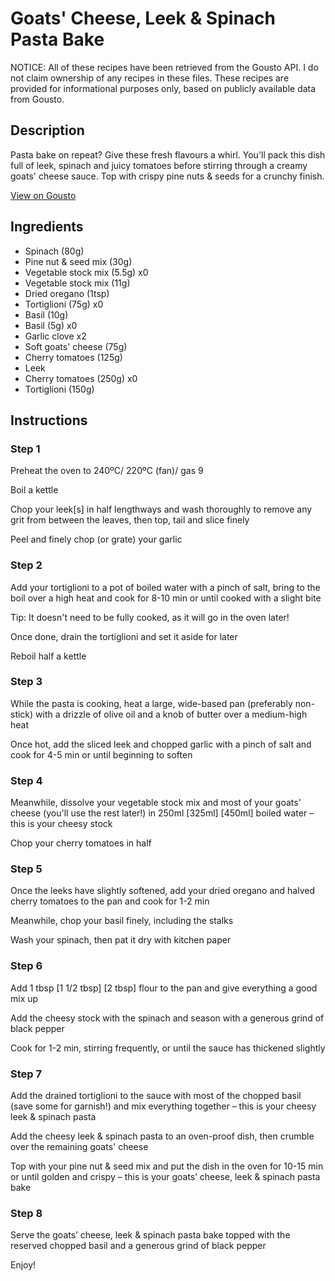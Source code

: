 # Goats' Cheese, Leek & Spinach Pasta Bake

NOTICE: All of these recipes have been retrieved from the Gousto API. I do not claim ownership of any recipes in these files. These recipes are provided for informational purposes only, based on publicly available data from Gousto.

## Description

Pasta bake on repeat? Give these fresh flavours a whirl. You'll pack this dish full of leek, spinach and juicy tomatoes before stirring through a creamy goats' cheese sauce. Top with crispy pine nuts & seeds for a crunchy finish. 

[View on Gousto](https://www.gousto.co.uk/recipes/cookbook/goats-cheese-leek-spinach-pasta-bake)

## Ingredients

- Spinach (80g)
- Pine nut & seed mix (30g)
- Vegetable stock mix (5.5g) x0
- Vegetable stock mix (11g)
- Dried oregano (1tsp)
- Tortiglioni (75g) x0
- Basil (10g)
- Basil (5g) x0
- Garlic clove x2
- Soft goats' cheese (75g)
- Cherry tomatoes (125g)
- Leek
- Cherry tomatoes (250g) x0
- Tortiglioni (150g)

## Instructions


### Step 1

Preheat the oven to 240ºC/ 220ºC (fan)/ gas 9

Boil a kettle

Chop your leek[s]<span class="text-danger"> </span>in half lengthways and wash thoroughly to remove any grit from between the leaves, then top, tail and slice finely

Peel and finely chop (or grate) your garlic


### Step 2

Add your tortiglioni to a pot of boiled water with a pinch of salt, bring to the boil over a high heat and cook for 8-10 min or until cooked with a slight bite

Tip: It doesn't need to be fully cooked, as it will go in the oven later!

Once done, drain the tortiglioni and set it aside for later

Reboil half a kettle


### Step 3

While the pasta is cooking, heat a large, wide-based pan (preferably non-stick) with a drizzle of olive oil and a knob of butter over a medium-high heat

Once hot, add the sliced leek and chopped garlic with a pinch of salt and cook for 4-5 min or until beginning to soften


### Step 4

Meanwhile, dissolve your vegetable stock mix and most of your goats' cheese (you'll use the rest later!) in 250ml <span class="text-purple">[325ml]</span> <span class="text-danger">[450ml] </span>boiled water – this is your cheesy stock

Chop your cherry tomatoes in half


### Step 5

Once the leeks have slightly softened, add your dried oregano and halved cherry tomatoes to the pan and cook for 1-2 min

Meanwhile, chop your basil finely, including the stalks

Wash your spinach, then pat it dry with kitchen paper


### Step 6

Add 1 tbsp <span class="text-purple">[1 1/2 tbsp]</span> <span class="text-danger">[2 tbsp]</span> flour to the pan and give everything a good mix up

Add the cheesy stock with the spinach and season with a generous grind of black pepper

Cook for 1-2 min, stirring frequently, or until the sauce has thickened slightly


### Step 7

Add the drained tortiglioni to the sauce with most of the chopped basil (save some for garnish!) and mix everything together – this is your cheesy leek & spinach pasta

Add the cheesy leek & spinach pasta to an oven-proof dish, then crumble over the remaining goats' cheese

Top with your pine nut & seed mix and put the dish in the oven for 10-15 min or until golden and crispy – this is your goats’ cheese, leek & spinach pasta bake

### Step 8

Serve the goats’ cheese, leek & spinach pasta bake topped with the reserved chopped basil and a generous grind of black pepper

Enjoy!

